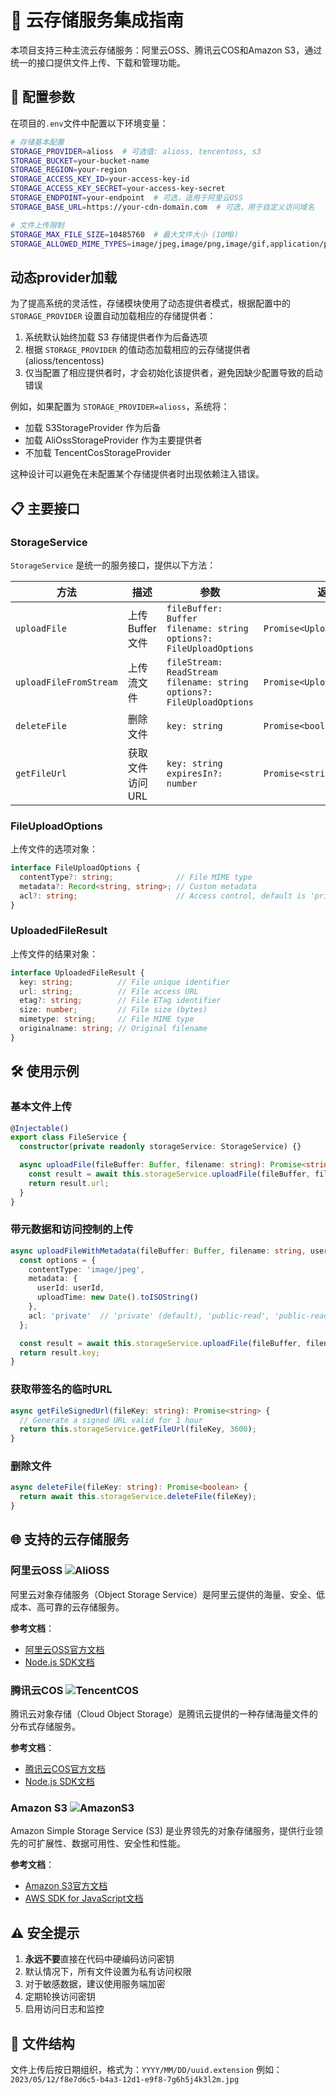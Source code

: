 # 📂 云存储服务集成指南

本项目支持三种主流云存储服务：阿里云OSS、腾讯云COS和Amazon S3，通过统一的接口提供文件上传、下载和管理功能。

## 🔑 配置参数

在项目的`.env`文件中配置以下环境变量：

```bash
# 存储基本配置
STORAGE_PROVIDER=alioss  # 可选值: alioss, tencentoss, s3
STORAGE_BUCKET=your-bucket-name
STORAGE_REGION=your-region
STORAGE_ACCESS_KEY_ID=your-access-key-id
STORAGE_ACCESS_KEY_SECRET=your-access-key-secret
STORAGE_ENDPOINT=your-endpoint  # 可选，适用于阿里云OSS
STORAGE_BASE_URL=https://your-cdn-domain.com  # 可选，用于自定义访问域名

# 文件上传限制
STORAGE_MAX_FILE_SIZE=10485760  # 最大文件大小 (10MB)
STORAGE_ALLOWED_MIME_TYPES=image/jpeg,image/png,image/gif,application/pdf
```
## 动态provider加载

为了提高系统的灵活性，存储模块使用了动态提供者模式，根据配置中的 `STORAGE_PROVIDER` 设置自动加载相应的存储提供者：

1. 系统默认始终加载 S3 存储提供者作为后备选项
2. 根据 `STORAGE_PROVIDER` 的值动态加载相应的云存储提供者(alioss/tencentoss)
3. 仅当配置了相应提供者时，才会初始化该提供者，避免因缺少配置导致的启动错误

例如，如果配置为 `STORAGE_PROVIDER=alioss`，系统将：
- 加载 S3StorageProvider 作为后备
- 加载 AliOssStorageProvider 作为主要提供者
- 不加载 TencentCosStorageProvider 

这种设计可以避免在未配置某个存储提供者时出现依赖注入错误。

## 📋 主要接口

### StorageService

`StorageService` 是统一的服务接口，提供以下方法：

| 方法 | 描述 | 参数 | 返回值 |
|-----|------|------|-------|
| `uploadFile` | 上传Buffer文件 | `fileBuffer: Buffer`<br>`filename: string`<br>`options?: FileUploadOptions` | `Promise<UploadedFileResult>` |
| `uploadFileFromStream` | 上传流文件 | `fileStream: ReadStream`<br>`filename: string`<br>`options?: FileUploadOptions` | `Promise<UploadedFileResult>` |
| `deleteFile` | 删除文件 | `key: string` | `Promise<boolean>` |
| `getFileUrl` | 获取文件访问URL | `key: string`<br>`expiresIn?: number` | `Promise<string>` |

### FileUploadOptions

上传文件的选项对象：

```typescript
interface FileUploadOptions {
  contentType?: string;              // File MIME type
  metadata?: Record<string, string>; // Custom metadata
  acl?: string;                      // Access control, default is 'private'
}
```

### UploadedFileResult

上传文件的结果对象：

```typescript
interface UploadedFileResult {
  key: string;          // File unique identifier
  url: string;          // File access URL
  etag?: string;        // File ETag identifier
  size: number;         // File size (bytes)
  mimetype: string;     // File MIME type
  originalname: string; // Original filename
}
```

## 🛠️ 使用示例

### 基本文件上传

```typescript
@Injectable()
export class FileService {
  constructor(private readonly storageService: StorageService) {}

  async uploadFile(fileBuffer: Buffer, filename: string): Promise<string> {
    const result = await this.storageService.uploadFile(fileBuffer, filename);
    return result.url;
  }
}
```

### 带元数据和访问控制的上传

```typescript
async uploadFileWithMetadata(fileBuffer: Buffer, filename: string, userId: string): Promise<string> {
  const options = {
    contentType: 'image/jpeg',
    metadata: {
      userId: userId,
      uploadTime: new Date().toISOString()
    },
    acl: 'private'  // 'private' (default), 'public-read', 'public-read-write'
  };

  const result = await this.storageService.uploadFile(fileBuffer, filename, options);
  return result.key;
}
```

### 获取带签名的临时URL

```typescript
async getFileSignedUrl(fileKey: string): Promise<string> {
  // Generate a signed URL valid for 1 hour
  return this.storageService.getFileUrl(fileKey, 3600);
}
```

### 删除文件

```typescript
async deleteFile(fileKey: string): Promise<boolean> {
  return await this.storageService.deleteFile(fileKey);
}
```

## 🌐 支持的云存储服务

### 阿里云OSS ![AliOSS](https://img.shields.io/badge/Aliyun-OSS-FF6A00?style=flat-square&logo=alibabacloud&logoColor=white)

阿里云对象存储服务（Object Storage Service）是阿里云提供的海量、安全、低成本、高可靠的云存储服务。

**参考文档**：
- [阿里云OSS官方文档](https://help.aliyun.com/product/31815.html)
- [Node.js SDK文档](https://help.aliyun.com/document_detail/32067.html)

### 腾讯云COS ![TencentCOS](https://img.shields.io/badge/Tencent-COS-3399FF?style=flat-square&logo=tencentqq&logoColor=white)

腾讯云对象存储（Cloud Object Storage）是腾讯云提供的一种存储海量文件的分布式存储服务。

**参考文档**：
- [腾讯云COS官方文档](https://cloud.tencent.com/document/product/436)
- [Node.js SDK文档](https://cloud.tencent.com/document/product/436/8629)

### Amazon S3 ![AmazonS3](https://img.shields.io/badge/Amazon-S3-FF9900?style=flat-square&logo=amazons3&logoColor=white)

Amazon Simple Storage Service (S3) 是业界领先的对象存储服务，提供行业领先的可扩展性、数据可用性、安全性和性能。

**参考文档**：
- [Amazon S3官方文档](https://docs.aws.amazon.com/s3/)
- [AWS SDK for JavaScript文档](https://docs.aws.amazon.com/sdk-for-javascript/)

## ⚠️ 安全提示

1. **永远不要**直接在代码中硬编码访问密钥
2. 默认情况下，所有文件设置为私有访问权限
3. 对于敏感数据，建议使用服务端加密
4. 定期轮换访问密钥
5. 启用访问日志和监控

## 📁 文件结构

文件上传后按日期组织，格式为：`YYYY/MM/DD/uuid.extension`
例如：`2023/05/12/f8e7d6c5-b4a3-12d1-e9f8-7g6h5j4k3l2m.jpg` 